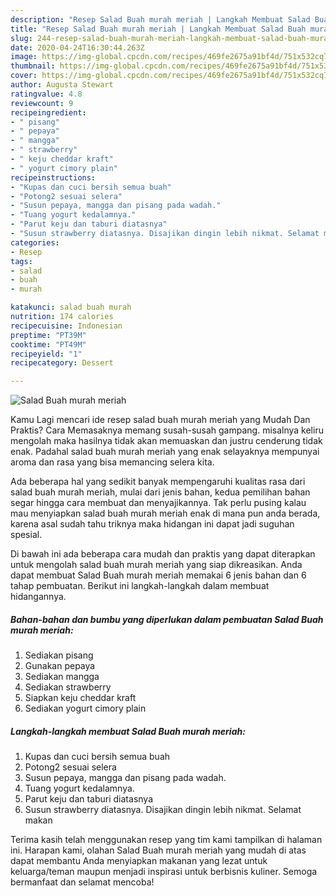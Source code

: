 ```yaml
---
description: "Resep Salad Buah murah meriah | Langkah Membuat Salad Buah murah meriah Yang Enak dan Simpel"
title: "Resep Salad Buah murah meriah | Langkah Membuat Salad Buah murah meriah Yang Enak dan Simpel"
slug: 244-resep-salad-buah-murah-meriah-langkah-membuat-salad-buah-murah-meriah-yang-enak-dan-simpel
date: 2020-04-24T16:30:44.263Z
image: https://img-global.cpcdn.com/recipes/469fe2675a91bf4d/751x532cq70/salad-buah-murah-meriah-foto-resep-utama.jpg
thumbnail: https://img-global.cpcdn.com/recipes/469fe2675a91bf4d/751x532cq70/salad-buah-murah-meriah-foto-resep-utama.jpg
cover: https://img-global.cpcdn.com/recipes/469fe2675a91bf4d/751x532cq70/salad-buah-murah-meriah-foto-resep-utama.jpg
author: Augusta Stewart
ratingvalue: 4.8
reviewcount: 9
recipeingredient:
- " pisang"
- " pepaya"
- " mangga"
- " strawberry"
- " keju cheddar kraft"
- " yogurt cimory plain"
recipeinstructions:
- "Kupas dan cuci bersih semua buah"
- "Potong2 sesuai selera"
- "Susun pepaya, mangga dan pisang pada wadah."
- "Tuang yogurt kedalamnya."
- "Parut keju dan taburi diatasnya"
- "Susun strawberry diatasnya. Disajikan dingin lebih nikmat. Selamat makan"
categories:
- Resep
tags:
- salad
- buah
- murah

katakunci: salad buah murah 
nutrition: 174 calories
recipecuisine: Indonesian
preptime: "PT39M"
cooktime: "PT49M"
recipeyield: "1"
recipecategory: Dessert

---
```



![Salad Buah murah meriah](https://img-global.cpcdn.com/recipes/469fe2675a91bf4d/751x532cq70/salad-buah-murah-meriah-foto-resep-utama.jpg)

Kamu Lagi mencari ide resep salad buah murah meriah yang Mudah Dan Praktis? Cara Memasaknya memang susah-susah gampang. misalnya keliru mengolah maka hasilnya tidak akan memuaskan dan justru cenderung tidak enak. Padahal salad buah murah meriah yang enak selayaknya mempunyai aroma dan rasa yang bisa memancing selera kita.



Ada beberapa hal yang sedikit banyak mempengaruhi kualitas rasa dari salad buah murah meriah, mulai dari jenis bahan, kedua pemilihan bahan segar hingga cara membuat dan menyajikannya. Tak perlu pusing kalau mau menyiapkan salad buah murah meriah enak di mana pun anda berada, karena asal sudah tahu triknya maka hidangan ini dapat jadi suguhan spesial.


Di bawah ini ada beberapa cara mudah dan praktis yang dapat diterapkan untuk mengolah salad buah murah meriah yang siap dikreasikan. Anda dapat membuat Salad Buah murah meriah memakai 6 jenis bahan dan 6 tahap pembuatan. Berikut ini langkah-langkah dalam membuat hidangannya.

<!--inarticleads1-->

##### Bahan-bahan dan bumbu yang diperlukan dalam pembuatan Salad Buah murah meriah:

1. Sediakan  pisang
1. Gunakan  pepaya
1. Sediakan  mangga
1. Sediakan  strawberry
1. Siapkan  keju cheddar kraft
1. Sediakan  yogurt cimory plain




<!--inarticleads2-->

##### Langkah-langkah membuat Salad Buah murah meriah:

1. Kupas dan cuci bersih semua buah
1. Potong2 sesuai selera
1. Susun pepaya, mangga dan pisang pada wadah.
1. Tuang yogurt kedalamnya.
1. Parut keju dan taburi diatasnya
1. Susun strawberry diatasnya. Disajikan dingin lebih nikmat. Selamat makan




Terima kasih telah menggunakan resep yang tim kami tampilkan di halaman ini. Harapan kami, olahan Salad Buah murah meriah yang mudah di atas dapat membantu Anda menyiapkan makanan yang lezat untuk keluarga/teman maupun menjadi inspirasi untuk berbisnis kuliner. Semoga bermanfaat dan selamat mencoba!
